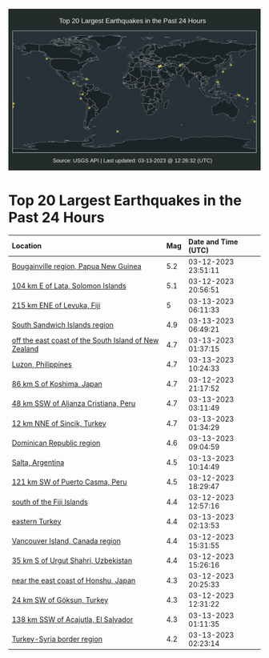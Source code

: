 ![Map](./map.png)

# Top 20 Largest Earthquakes in the Past 24 Hours

| Location | Mag | Date and Time (UTC) |
|:---|:---|:---|
| [Bougainville region, Papua New Guinea](https://earthquake.usgs.gov/earthquakes/eventpage/us7000jjf8) | 5.2 | 03-12-2023 23:51:11 |
| [104 km E of Lata, Solomon Islands](https://earthquake.usgs.gov/earthquakes/eventpage/us7000jje1) | 5.1 | 03-12-2023 20:56:51 |
| [215 km ENE of Levuka, Fiji](https://earthquake.usgs.gov/earthquakes/eventpage/us7000jjh3) | 5 | 03-13-2023 06:11:33 |
| [South Sandwich Islands region](https://earthquake.usgs.gov/earthquakes/eventpage/us7000jjha) | 4.9 | 03-13-2023 06:49:21 |
| [off the east coast of the South Island of New Zealand](https://earthquake.usgs.gov/earthquakes/eventpage/us7000jjfv) | 4.7 | 03-13-2023 01:37:15 |
| [Luzon, Philippines](https://earthquake.usgs.gov/earthquakes/eventpage/us7000jji7) | 4.7 | 03-13-2023 10:24:33 |
| [86 km S of Koshima, Japan](https://earthquake.usgs.gov/earthquakes/eventpage/us7000jjek) | 4.7 | 03-12-2023 21:17:52 |
| [48 km SSW of Alianza Cristiana, Peru](https://earthquake.usgs.gov/earthquakes/eventpage/us7000jjgg) | 4.7 | 03-13-2023 03:11:49 |
| [12 km NNE of Sincik, Turkey](https://earthquake.usgs.gov/earthquakes/eventpage/us7000jjft) | 4.7 | 03-13-2023 01:34:29 |
| [Dominican Republic region](https://earthquake.usgs.gov/earthquakes/eventpage/us7000jjhw) | 4.6 | 03-13-2023 09:04:59 |
| [Salta, Argentina](https://earthquake.usgs.gov/earthquakes/eventpage/us7000jji3) | 4.5 | 03-13-2023 10:14:49 |
| [121 km SW of Puerto Casma, Peru](https://earthquake.usgs.gov/earthquakes/eventpage/us7000jjd9) | 4.5 | 03-12-2023 18:29:47 |
| [south of the Fiji Islands](https://earthquake.usgs.gov/earthquakes/eventpage/us7000jjby) | 4.4 | 03-12-2023 12:57:16 |
| [eastern Turkey](https://earthquake.usgs.gov/earthquakes/eventpage/us7000jjg2) | 4.4 | 03-13-2023 02:13:53 |
| [Vancouver Island, Canada region](https://earthquake.usgs.gov/earthquakes/eventpage/us7000jjch) | 4.4 | 03-12-2023 15:31:55 |
| [35 km S of Urgut Shahri, Uzbekistan](https://earthquake.usgs.gov/earthquakes/eventpage/us7000jjcg) | 4.4 | 03-12-2023 15:26:16 |
| [near the east coast of Honshu, Japan](https://earthquake.usgs.gov/earthquakes/eventpage/us7000jjdw) | 4.3 | 03-12-2023 20:25:33 |
| [24 km SW of Göksun, Turkey](https://earthquake.usgs.gov/earthquakes/eventpage/us7000jjbv) | 4.3 | 03-12-2023 12:31:22 |
| [138 km SSW of Acajutla, El Salvador](https://earthquake.usgs.gov/earthquakes/eventpage/us7000jjfn) | 4.3 | 03-13-2023 01:11:35 |
| [Turkey-Syria border region](https://earthquake.usgs.gov/earthquakes/eventpage/us7000jjg7) | 4.2 | 03-13-2023 02:23:14 |
